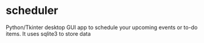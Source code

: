 # scheduler
Python/Tkinter desktop GUI app to schedule your upcoming events or to-do items. It uses sqlite3 to store data

